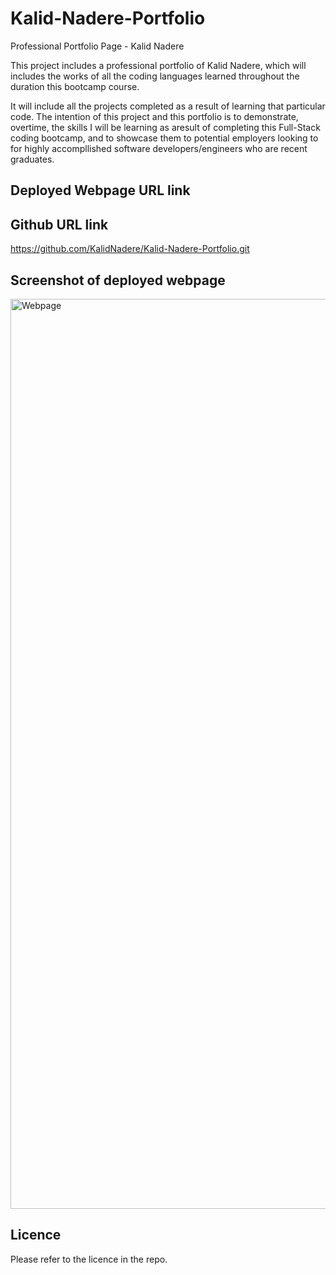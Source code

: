 # Kalid-Nadere-Portfolio
Professional Portfolio Page - Kalid Nadere

This project includes a professional portfolio of Kalid Nadere, which will includes the works of all the coding languages learned throughout the duration this bootcamp course.

It will include all the projects completed as a result of learning that particular code.
The intention of this project and this portfolio is to demonstrate, overtime, the skills I will be learning as aresult of completing this Full-Stack coding bootcamp, and to showcase them to potential employers looking to for highly accompllished software developers/engineers who are recent graduates.

## Deployed Webpage URL link 


## Github URL link
https://github.com/KalidNadere/Kalid-Nadere-Portfolio.git


## Screenshot of deployed webpage

<img width="1456" alt="Webpage" src="https://github.com/KalidNadere/Kalid-Nadere-Portfolio/assets/131591052/dd7606aa-e5d5-4aeb-8c7a-c78fc3ec7d86">

## Licence
Please refer to the licence in the repo.


